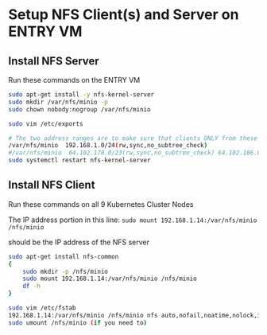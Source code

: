 # Setup NFS Client(s) and Server on ENTRY VM


## Install NFS Server

Run these commands on the ENTRY VM

```bash
sudo apt-get install -y nfs-kernel-server
sudo mkdir /var/nfs/minio -p
sudo chown nobody:nogroup /var/nfs/minio

sudo vim /etc/exports

# The two address ranges are to make sure that clients ONLY from these ranges can connect to the NFS server
/var/nfs/minio  192.168.1.0/24(rw,sync,no_subtree_check)
#/var/nfs/minio  64.102.178.0/23(rw,sync,no_subtree_check) 64.102.186.0/23(rw,sync,no_subtree_check)
sudo systemctl restart nfs-kernel-server
```

## Install NFS Client 

Run these commands on all 9 Kubernetes Cluster Nodes

The IP address portion in this line:
`sudo mount 192.168.1.14:/var/nfs/minio /nfs/minio`

should be the IP address of the NFS server

```bash
sudo apt-get install nfs-common
{
    sudo mkdir -p /nfs/minio
    sudo mount 192.168.1.14:/var/nfs/minio /nfs/minio
    df -h
}
```

```bash
sudo vim /etc/fstab
192.168.1.14:/var/nfs/minio /nfs/minio nfs auto,nofail,noatime,nolock,intr,tcp,actimeo=1800 0 0
sudo umount /nfs/minio (if you need to)
```
